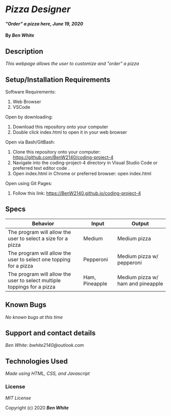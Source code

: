 # _Pizza Designer_

#### _"Order" a pizza here, June 19, 2020_

#### By _**Ben White**_

## Description

_This webpage allows the user to customize and "order" a pizza_

## Setup/Installation Requirements

Software Requirements:

1. Web Browser
2. VSCode

Open by downloading:

1. Download this repository onto your computer
2. Double click index.html to open it in your web browser

Open via Bash/GitBash:

1. Clone this repository onto your computer: https://github.com/BenW2140/coding-project-4
2. Navigate into the coding-project-4 directory in Visual Studio Code or preferred text editor code .
3. Open index.html in Chrome or preferred browser: open index.html

Open using Git Pages:

1. Follow this link: https://BenW2140.github.io/coding-project-4

## Specs

Behavior|Input|Output
------|------|------
The program will allow the user to select a size for a pizza|Medium|Medium pizza
The program will allow the user to select one topping for a pizza|Pepperoni|Medium pizza w/ pepperoni
The program will allow the user to select multiple toppings for a pizza|Ham, Pineapple|Medium pizza w/ ham and pineapple

## Known Bugs

_No known bugs at this time_

## Support and contact details

_Ben White: bwhite2140@outlook.com_

## Technologies Used

_Made using HTML, CSS, and Javascript_

### License

*MIT License*

Copyright (c) 2020 **_Ben White_**
